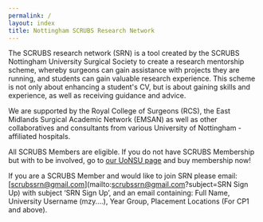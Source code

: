 ```yaml
---
permalink: /
layout: index
title: Nottingham SCRUBS Research Network
---
```


The SCRUBS research network (SRN) is a tool created by the SCRUBS Nottingham University Surgical Society to create a research mentorship scheme, whereby surgeons can gain assistance with projects they are running, and students can gain valuable research experience. This scheme is not only about enhancing a student's CV, but is about gaining skills and experience, as well as receiving guidance and advice. 

We are supported by the Royal College of Surgeons (RCS), the East Midlands Surgical Academic Network (EMSAN) as well as other collaboratives and consultants from various University of Nottingham - affiliated hospitals. 

All SCRUBS Members are eligible. If you do not have SCRUBS Membership but with to be involved, go to [our UoNSU page](https://www.su.nottingham.ac.uk/healthcare/medsoc/clubsocs/scrubs/) and buy membership now!

If you are a SCRUBS Member and would like to join SRN please email: [scrubssrn@gmail.com](mailto:scrubssrn@gmail.com?subject=SRN Sign Up) with subject ‘SRN Sign Up’, and an email containing:
Full Name, University Username (mzy….), Year Group, Placement Locations (For CP1 and above).
